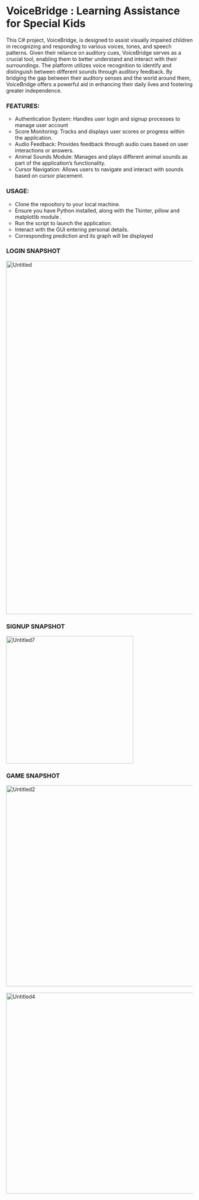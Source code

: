 # VoiceBridge : Learning Assistance for Special Kids
<p>This C# project, VoiceBridge, is designed to assist visually impaired children in recognizing and responding to various voices, tones, and speech patterns. Given their reliance on auditory cues, VoiceBridge serves as a crucial tool, enabling them to better understand and interact with their surroundings. The platform utilizes voice recognition to identify and distinguish between different sounds through auditory feedback. By bridging the gap between their auditory senses and the world around them, VoiceBridge offers a powerful aid in enhancing their daily lives and fostering greater independence.</p>


<h3>FEATURES: </h3>
<ul style="list-style-type:circle;">
  <li>Authentication System: Handles user login and signup processes to manage user account</li>
  <li>Score Monitoring: Tracks and displays user scores or progress within the application.</li>
  <li>Audio Feedback: Provides feedback through audio cues based on user interactions or answers.</li>
  <li>Animal Sounds Module: Manages and plays different animal sounds as part of the application’s functionality.</li>
  <li>Cursor Navigation: Allows users to navigate and interact with sounds based on cursor placement.</li>
</ul>


<h3>USAGE: </h3>
  <ul style="list-style-type:circle;">
  <li> Clone the repository to your local machine. </li>
  <li>Ensure you have Python installed, along with the Tkinter, pillow and matplotlib module .</li>
  <li> Run the script to launch the application.</li>
  <li>Interact with the GUI entering personal details.</li>
  <li>Corresponding prediction and its graph will be displayed</li>
  </ul>

<h3>LOGIN SNAPSHOT </h3>
<img width="951" alt="Untitled" src="https://github.com/user-attachments/assets/be6c0f2c-38c2-4c34-ac9b-08fda66dd9b6">

<h3>SIGNUP SNAPSHOT </h3>
<img width="343" alt="Untitled7" src="https://github.com/user-attachments/assets/b7e3483c-c542-4ace-bd9d-6ff20cb35e0a">


<h3>GAME SNAPSHOT </h3>
<img width="541" alt="Untitled2" src="https://github.com/user-attachments/assets/e5b4da3e-dae3-495e-a2ae-f8de1180fd82"><br><br>
<img width="541" alt="Untitled4" src="https://github.com/user-attachments/assets/a42d14c2-f2a8-432c-af6b-7a0ab01f7c65">







